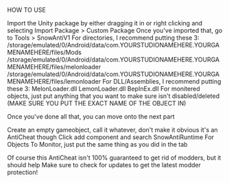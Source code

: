 HOW TO USE

Import the Unity package by either dragging it in or right clicking and selecting Import Package > Custom Package
Once you've imported that, go to Tools > SnowAntiV1
For directories, I recommend putting these 3:
/storage/emulated/0/Android/data/com.YOURSTUDIONAMEHERE.YOURGAMENAMEHERE/files/Mods
/storage/emulated/0/Android/data/com.YOURSTUDIONAMEHERE.YOURGAMENAMEHERE/files/melonloader
/storage/emulated/0/Android/data/com.YOURSTUDIONAMEHERE.YOURGAMENAMEHERE/files/lemonloader
For DLL/Assemblies, I recommend putting these 3:
MelonLoader.dll
LemonLoader.dll
BepInEx.dll
For monitered objects, just put anything that you want to make sure isn't disabled/deleted (MAKE SURE YOU PUT THE EXACT NAME OF THE OBJECT IN)

Once you've done all that, you can move onto the next part

Create an empty gameobject, call it whatever, don't make it obvious it's an AntiCheat though
Click add component and search SnowAntiRuntime
For Objects To Monitor, just put the same thing as you did in the tab

Of course this AntiCheat isn't 100% guaranteed to get rid of modders, but it should help
Make sure to check for updates to get the latest modder protection!
